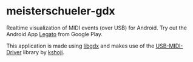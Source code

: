 meisterschueler-gdx
===================

Realtime visualization of MIDI events (over USB) for Android. Try out the Android App [Legato](https://play.google.com/store/apps/details?id=de.meisterschueler.legato.android) from Google Play.

This application is made using [libgdx](https://github.com/libgdx/libgdx) and makes use of the [USB-MIDI-Driver](https://github.com/kshoji/USB-MIDI-Driver) library by [kshoji](https://github.com/kshoji).
